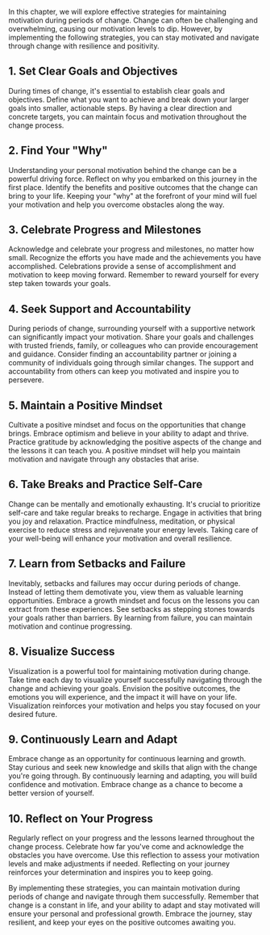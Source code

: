 
In this chapter, we will explore effective strategies for maintaining motivation during periods of change. Change can often be challenging and overwhelming, causing our motivation levels to dip. However, by implementing the following strategies, you can stay motivated and navigate through change with resilience and positivity.

**1. Set Clear Goals and Objectives**
-------------------------------------

During times of change, it's essential to establish clear goals and objectives. Define what you want to achieve and break down your larger goals into smaller, actionable steps. By having a clear direction and concrete targets, you can maintain focus and motivation throughout the change process.

**2. Find Your "Why"**
----------------------

Understanding your personal motivation behind the change can be a powerful driving force. Reflect on why you embarked on this journey in the first place. Identify the benefits and positive outcomes that the change can bring to your life. Keeping your "why" at the forefront of your mind will fuel your motivation and help you overcome obstacles along the way.

**3. Celebrate Progress and Milestones**
----------------------------------------

Acknowledge and celebrate your progress and milestones, no matter how small. Recognize the efforts you have made and the achievements you have accomplished. Celebrations provide a sense of accomplishment and motivation to keep moving forward. Remember to reward yourself for every step taken towards your goals.

**4. Seek Support and Accountability**
--------------------------------------

During periods of change, surrounding yourself with a supportive network can significantly impact your motivation. Share your goals and challenges with trusted friends, family, or colleagues who can provide encouragement and guidance. Consider finding an accountability partner or joining a community of individuals going through similar changes. The support and accountability from others can keep you motivated and inspire you to persevere.

**5. Maintain a Positive Mindset**
----------------------------------

Cultivate a positive mindset and focus on the opportunities that change brings. Embrace optimism and believe in your ability to adapt and thrive. Practice gratitude by acknowledging the positive aspects of the change and the lessons it can teach you. A positive mindset will help you maintain motivation and navigate through any obstacles that arise.

**6. Take Breaks and Practice Self-Care**
-----------------------------------------

Change can be mentally and emotionally exhausting. It's crucial to prioritize self-care and take regular breaks to recharge. Engage in activities that bring you joy and relaxation. Practice mindfulness, meditation, or physical exercise to reduce stress and rejuvenate your energy levels. Taking care of your well-being will enhance your motivation and overall resilience.

**7. Learn from Setbacks and Failure**
--------------------------------------

Inevitably, setbacks and failures may occur during periods of change. Instead of letting them demotivate you, view them as valuable learning opportunities. Embrace a growth mindset and focus on the lessons you can extract from these experiences. See setbacks as stepping stones towards your goals rather than barriers. By learning from failure, you can maintain motivation and continue progressing.

**8. Visualize Success**
------------------------

Visualization is a powerful tool for maintaining motivation during change. Take time each day to visualize yourself successfully navigating through the change and achieving your goals. Envision the positive outcomes, the emotions you will experience, and the impact it will have on your life. Visualization reinforces your motivation and helps you stay focused on your desired future.

**9. Continuously Learn and Adapt**
-----------------------------------

Embrace change as an opportunity for continuous learning and growth. Stay curious and seek new knowledge and skills that align with the change you're going through. By continuously learning and adapting, you will build confidence and motivation. Embrace change as a chance to become a better version of yourself.

**10. Reflect on Your Progress**
--------------------------------

Regularly reflect on your progress and the lessons learned throughout the change process. Celebrate how far you've come and acknowledge the obstacles you have overcome. Use this reflection to assess your motivation levels and make adjustments if needed. Reflecting on your journey reinforces your determination and inspires you to keep going.

By implementing these strategies, you can maintain motivation during periods of change and navigate through them successfully. Remember that change is a constant in life, and your ability to adapt and stay motivated will ensure your personal and professional growth. Embrace the journey, stay resilient, and keep your eyes on the positive outcomes awaiting you.
